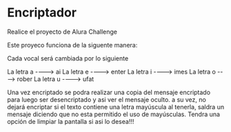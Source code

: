 # Encriptador
Realice el proyecto de Alura Challenge

Este proyeco funciona de la siguente manera:

Cada vocal será cambiada por lo siguiente

La letra a ----> ai 
La letra e ----> enter 
La letra i ----> imes 
La letra o ----> rober 
La letra u ----> ufat

Una vez encriptado se podra realizar una copia del mensaje encriptado para luego ser desencriptado y asi ver el mensaje oculto.
a su vez, no dejará encriptar si el texto contiene una letra mayúscula al tenerla, saldra un mensaje diciendo que no esta permitido el uso de mayúsculas.
Tendra una opción de limpiar la pantalla si asi lo desea!!!
